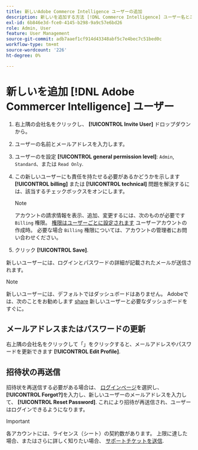 ```yaml
---
title: 新しいAdobe Commerce Intelligence ユーザーの追加
description: 新しいを追加する方法 [!DNL Commerce Intelligence] ユーザー名とユーザー名またはパスワードの更新方法。
exl-id: 6b846e3d-fce0-4145-b298-9a9c57e6bd26
role: Admin, User
feature: User Management
source-git-commit: adb7aaef1cf914d43348abf5c7e4bec7c51bed0c
workflow-type: tm+mt
source-wordcount: '226'
ht-degree: 0%

---
```


# 新しいを追加 [!DNL Adobe Commercer Intelligence] ユーザー

1. 右上隅の会社名をクリックし、 **[!UICONTROL Invite User]** ドロップダウンから。
1. ユーザーの名前とメールアドレスを入力します。
1. ユーザーのを設定 **[!UICONTROL general permission level]**: `Admin`, `Standard`、または `Read Only`.
1. この新しいユーザーにも責任を持たせる必要があるかどうかを示します **[!UICONTROL billing]** または **[!UICONTROL technical]** 問題を解決するには、該当するチェックボックスをオンにします。

   >[!NOTE]
   >
   >アカウントの請求情報を表示、追加、変更するには、次のものが必要です `Billing` 権限。 [権限はユーザーごとに設定されます](../../administrator/user-management/user-management.md) ユーザーアカウントの作成時。 必要な場合 `Billing` 権限については、アカウントの管理者にお問い合わせください。

1. クリック **[!UICONTROL Save]**.

新しいユーザーには、ログインとパスワードの詳細が記載されたメールが送信されます。

>[!NOTE]
>
>新しいユーザーには、デフォルトではダッシュボードはありません。 Adobeでは、次のことをお勧めします [share](../../data-user/dashboards/share-dashboard-with-users.md) 新しいユーザーと必要なダッシュボードをすぐに。

## メールアドレスまたはパスワードの更新

右上隅の会社名をクリックして「」をクリックすると、メールアドレスやパスワードを更新できます **[!UICONTROL Edit Profile]**.

## 招待状の再送信

招待状を再送信する必要がある場合は、 [ログインページ](https://dashboard.rjmetrics.com/v2/session/create)を選択し、 **[!UICONTROL Forgot?]**&#x200B;を入力し、新しいユーザーのメールアドレスを入力して、 **[!UICONTROL Reset Password]**. これにより招待が再送信され、ユーザーはログインできるようになります。

>[!IMPORTANT]
>
>各アカウントには、ライセンス（シート）の契約数があります。 上限に達した場合、またはさらに詳しく知りたい場合、 [サポートチケットを送信](https://experienceleague.adobe.com/docs/commerce-knowledge-base/kb/troubleshooting/miscellaneous/mbi-service-policies.html).
